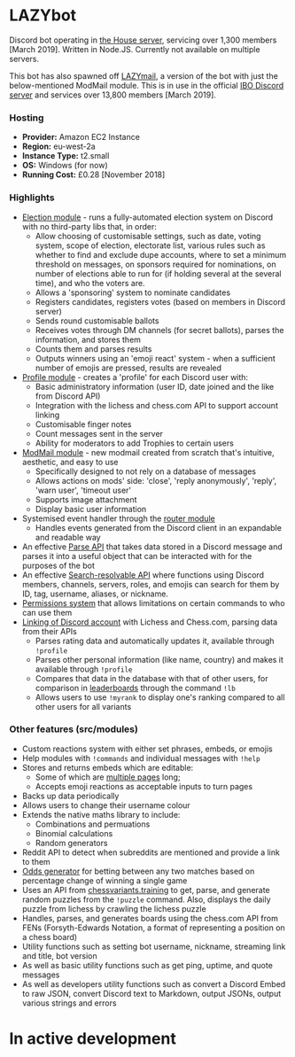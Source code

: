 # LAZYbot

Discord bot operating in [the House server](http://dscrd.me/housechessvariants), servicing over 1,300 members [March 2019].
Written in Node.JS.
Currently not available on multiple servers.

This bot has also spawned off [LAZYmail](https://github.com/theLAZYmd/LAZYbot/tree/modmail), a version of the bot with just the below-mentioned ModMail module. This is in use in the official [IBO Discord server](https://discord.gg/IBO) and services over 13,800 members [March 2019]. 

### Hosting
- **Provider:** Amazon EC2 Instance
- **Region:** eu-west-2a
- **Instance Type:** t2.small
- **OS:** Windows (for now)
- **Running Cost:** £0.28 [November 2018]

### Highlights
- [Election module](https://github.com/theLAZYmd/LAZYbot/tree/master/src/modules/Election/) - runs a fully-automated election system on Discord with no third-party libs that, in order:
  - Allow choosing of customisable settings, such as date, voting system, scope of election, electorate list, various rules such as whether to find and exclude dupe accounts, where to set a minimum threshold on messages, on sponsors required for nominations, on number of elections able to run for (if holding several at the several time), and who the voters are.
  - Allows a 'sponsoring' system to nominate candidates
  - Registers candidates, registers votes (based on members in Discord server)
  - Sends round customisable ballots
  - Receives votes through DM channels (for secret ballots), parses the information, and stores them
  - Counts them and parses results
  - Outputs winners using an 'emoji react' system - when a sufficient number of emojis are pressed, results are revealed
- [Profile module](https://github.com/theLAZYmd/LAZYbot/blob/master/src/modules/Profile/profile.js) - creates a 'profile' for each Discord user with:
  - Basic administratory information (user ID, date joined and the like from Discord API)
  - Integration with the lichess and chess.com API to support account linking
  - Customisable finger notes
  - Count messages sent in the server
  - Ability for moderators to add Trophies to certain users
- [ModMail module](https://github.com/theLAZYmd/LAZYbot/tree/master/src/modules/ModMail) - new modmail created from scratch that's intuitive, aesthetic, and easy to use
  - Specifically designed to not rely on a database of messages
  - Allows actions on mods' side: 'close', 'reply anonymously', 'reply', 'warn user', 'timeout user'
  - Supports image attachment
  - Display basic user information
- Systemised event handler through the [router module](https://github.com/theLAZYmd/LAZYbot/tree/master/src/router/)
  - Handles events generated from the Discord client in an expandable and readable way
- An effective [Parse API](https://github.com/theLAZYmd/LAZYbot/blob/master/src/util/parse.js) that takes data stored in a Discord message and parses it into a useful object that can be interacted with for the purposes of the bot
- An effective [Search-resolvable API](https://github.com/theLAZYmd/LAZYbot/blob/master/src/util/search.js) where functions using Discord members, channels, servers, roles, and emojis can search for them by ID, tag, username, aliases, or nickname.
- [Permissions system](https://github.com/theLAZYmd/LAZYbot/blob/master/src/util/permissions.js) that allows limitations on certain commands to who can use them
- [Linking of Discord account](https://github.com/theLAZYmd/LAZYbot/tree/master/src/modules/Chess/tracker) with Lichess and Chess.com, parsing data from their APIs
  - Parses rating data and automatically updates it, available through `!profile`
  - Parses other personal information (like name, country) and makes it available through `!profile`
  - Compares that data in the database with that of other users, for comparison in [leaderboards](https://github.com/theLAZYmd/LAZYbot/blob/master/src/modules/Chess/leaderboard.js) through the command `!lb`
  - Allows users to use `!myrank` to display one's ranking compared to all other users for all variants

### Other features (src/modules)
- Custom reactions system  with either set phrases, embeds, or emojis
- Help modules with `!commands` and individual messages with `!help`
- Stores and returns embeds which are editable:
  - Some of which are [multiple pages](https://github.com/theLAZYmd/LAZYbot/blob/master/src/modules/paginator.js) long;
  - Accepts emoji reactions as acceptable inputs to turn pages
- Backs up data periodically
- Allows users to change their username colour
- Extends the native maths library to include:
  - Combinations and permuations
  - Binomial calculations
  - Random generators
- Reddit API to detect when subreddits are mentioned and provide a link to them
- [Odds generator](https://github.com/theLAZYmd/LAZYbot/blob/master/src/modules/Calculation/odds.js) for betting between any two matches based on percentage change of winning a single game
- Uses an API from [chessvariants.training](https://chessvariants.training) to get, parse, and generate random puzzles from the `!puzzle` command. Also, displays the daily puzzle from lichess by crawling the lichess puzzle
- Handles, parses, and generates boards using the chess.com API from FENs (Forsyth-Edwards Notation, a format of representing a position on a chess board)
- Utility functions such as setting bot username, nickname, streaming link and title, bot version
- As well as basic utility functions such as get ping, uptime, and quote messages
- As well as developers utility functions such as convert a Discord Embed to raw JSON, convert Discord text to Markdown, output JSONs, output various strings and errors

# In active development
